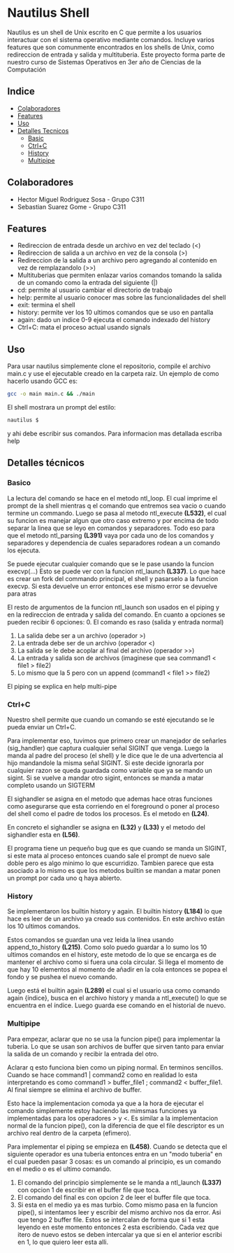 # Nautilus Shell

Nautilus es un shell de Unix escrito en C que permite a los usuarios interactuar con el sistema operativo mediante comandos. Incluye varios features que son comunmente encontrados en los shells de Unix, como redireccion de entrada y salida y multituberia. Este proyecto forma parte de nuestro curso de Sistemas Operativos en 3er año de Ciencias de la Computación

## Indice

- [Colaboradores](#colaboradores)
- [Features](#features)
- [Uso](#uso)
- [Detalles Tecnicos](#detalles-técnicos)
  - [Basic](#basico)
  - [Ctrl+C](#ctrlc)
  - [History](#history)
  - [Multipipe](#multipipe)

## Colaboradores

- Hector Miguel Rodriguez Sosa - Grupo C311
- Sebastian Suarez Gome - Grupo C311

## Features
- Redireccion de entrada desde un archivo en vez del teclado (<)
- Redireccion de salida a un archivo en vez de la consola (>)
- Redireccion de la salida a un archivo pero agregando al contenido en vez de remplazandolo (>>)
- Multituberias que permiten enlazar varios comandos tomando la salida de un comando como la entrada del siguiente (|)
- cd: permite al usuario cambiar el directorio de trabajo
- help: permite al usuario conocer mas sobre las funcionalidades del shell
- exit: termina el shell
- history: permite ver los 10 ultimos comandos que se uso en pantalla
- again: dado un indice 0-9 ejecuta el comando indexado del history
- Ctrl+C: mata el proceso actual usando signals

## Uso
Para usar nautilus simplemente clone el repositorio, compile el archivo main.c y use el ejecutable creado en la carpeta raiz. Un ejemplo de como hacerlo usando GCC es:

```bash
gcc -o main main.c && ./main
```

El shell mostrara un prompt del estilo:

```c
nautilus $ 
```

y ahi debe escribir sus comandos. Para informacion mas detallada escriba help

## Detalles técnicos

### Basico

La lectura del comando se hace en el metodo ntl_loop. El cual imprime el prompt de la shell mientras q el comando que entremos sea vacio o cuando termine un commando. Luego se pasa al metodo ntl_execute **(L532)**, el cual su funcion es manejar algun que otro caso extremo y por encima de todo separar la linea que se leyo en comandos y separadores. Todo eso para que el metodo ntl_parsing **(L391)** vaya por cada uno de los comandos y separadores y dependencia de cuales separadores rodean a un comando los ejecuta.

Se puede ejecutar cualquier comando que se le pase usando la funcion execvp(...)
Esto se puede ver con la funcion ntl_launch **(L337)**. Lo que hace es crear un fork del commando principal, el shell y pasarselo a la funcion execvp. Si esta devuelve un error entonces ese mismo error se devuelve para atras

El resto de argumentos de la funcion ntl_launch son usados en el piping y en la redireccion de entrada y salida del comando.
En cuanto a opciones se pueden recibir 6 opciones:
0. El comando es raso (salida y entrada normal)
1. La salida debe ser a un archivo (operador >)
2. La entrada debe ser de un archivo (operador <)
3. La salida se le debe acoplar al final del archivo (operador >>)
5. La entrada y salida son de archivos (imaginese que sea command1 < file1 > file2)
7. Lo mismo que la 5 pero con un append (command1 < file1 >> file2)

El piping se explica en help multi-pipe

### Ctrl+C

Nuestro shell permite que cuando un comando se esté ejecutando se le pueda enviar un Ctrl+C.

Para implementar eso, tuvimos que primero crear un manejador de señarles (sig_handler) que captura cualquier señal SIGINT que venga. Luego la manda al padre del proceso (el shell) y le dice que le de una advertencia al hijo mandandole la misma señal SIGINT. Si este decide ignorarla por cualquier razon se queda guardada como variable que ya se mando un sigint. Si se vuelve a mandar otro sigint, entonces se manda a matar completo usando un SIGTERM

El sighandler se asigna en el metodo que ademas hace otras funciones como asegurarse que esta corriendo en el foreground o poner al proceso del shell como el padre de todos los procesos. Es el metodo en **(L24)**.

En concreto el sighandler se asigna en **(L32)** y **(L33)** y el metodo del sighandler esta en **(L56)**.

El programa tiene un pequeño bug que es que cuando se manda un SIGINT, si este mata al proceso entonces cuando sale el prompt de nuevo sale doble pero es algo minimo lo que escurridizo. Tambien parece que esta asociado a lo mismo es que los metodos builtin se mandan a matar ponen un prompt por cada uno q haya abierto.


### History

Se implementaron los builtin history y again. El builtin history **(L184)** lo que hace es leer de un archivo ya creado sus contenidos. En este archivo están los 10 ultimos comandos.

Estos comandos se guardan una vez leida la línea usando append_to_history **(L215)**. Como solo puedo guardar a lo sumo los 10 ultimos comandos en el history, este metodo de lo que se encarga es de mantener el archivo como si fuera una cola circular. Si llega el momento de que hay 10 elementos al momento de añadir en la cola entonces se popea el fondo y se pushea el nuevo comando.

Luego está el builtin again **(L289)** el cual si el usuario usa como comando again {índice}, busca en el archivo history y manda a ntl_execute() lo que se encuentra en el índice. Luego guarda ese comando en el historial de nuevo.

### Multipipe

Para empezar, aclarar que no se usa la funcion pipe() para implementar la tuberia. Lo que se usan son archivos de buffer que sirven tanto para enviar la salida de un comando y recibir la entrada del otro.

Aclarar q esto funciona bien como un piping normal. En terminos sencillos. Cuando se hace command1 | command2 como en realidad lo esta interpretando es como command1 > buffer_file1 ; command2 < buffer_file1. Al final siempre se elimina el archivo de buffer.

Esto hace la implementacion comoda ya que a la hora de ejecutar el comando simplemente estoy haciendo las mimsmas funciones ya implementadas para los operadores > y <. Es similar a la implementacion normal de la funcion pipe(), con la diferencia de que el file descriptor es un archivo real dentro de la carpeta (efimero).

Para implementar el piping se empieza en **(L458)**. Cuando se detecta que el siguiente operador es una tuberia entonces entra en un "modo tuberia" en el cual pueden pasar 3 cosas: es un comando al principio, es un comando en el medio o es el ultimo comando.
1. El comando del principio simplemente se le manda a ntl_launch **(L337)** con opcion 1 de escribir en el buffer file que toca.
2. El comando del final es con opcion 2 de leer el buffer file que toca.
3. Si esta en el medio ya es mas turbio. Como mismo pasa en la funcion pipe(), si intentamos leer y escribir del mismo archivo nos da error. Asi que tengo 2 buffer file. Estos se intercalan de forma que si 1 esta leyendo en este momento entonces 2 esta escribiendo. Cada vez que itero de nuevo estos se deben intercalar ya que si en el anterior escribi en 1, lo que quiero leer esta alli.

